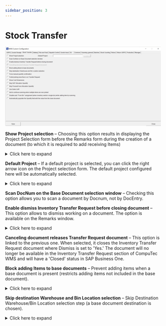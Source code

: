 ```yaml
---
sidebar_position: 3
---
```


# Stock Transfer

![Stock Transfer](./media/stock-transfer/stock-transfer.png)

**Show Project selection** – Choosing this option results in displaying the Project Selection form before the Remarks form during the creation of a document (to which it is required to add receiving Items)
    <details>
    <summary>Click here to expand</summary>
    <div>
        ![Document Details](./media/stock-transfer/show-project-selection.png)
    </div>
    </details>

**Default Project** – If a default project is selected, you can click the right arrow icon on the Project selection form. The default project configured here will be automatically selected.
    <details>
    <summary>Click here to expand</summary>
    <div>
        ![Default Project](./media/stock-transfer/default-project-stock-transfer.png)
    </div>
    </details>

**Scan DocNum on the Base Document selection window** – Checking this option allows you to scan a document by Docnum, not by DocEntry.

**Enable dismiss Inventory Transfer Request before closing document** – This option allows to dismiss working on a document. The option is available on the Remarks window.
    <details>
    <summary>Click here to expand</summary>
    <div>
        ![Remarks Window](./media/stock-transfer/gr-remarks.png) ![Remarks Window](./media/stock-transfer/gr-remarks-01.png)
    </div>
    </details>

**Canceling document releases Transfer Request document** – This option is linked to the previous one. When selected, it closes the Inventory Transfer Request document where Dismiss is set to 'Yes.' The document will no longer be available in the Inventory Transfer Request section of CompuTec WMS and will have a 'Closed' status in SAP Business One.

**Block adding Items to base documents** – Prevent adding items when a base document is present (restricts adding items not included in the base document).
    <details>
    <summary>Click here to expand</summary>
    <div>
        ![Base Document](./media/stock-transfer/doc-details.png) ![Base Document](./media/stock-transfer/doc-details-01.png)
    </div>
    </details>

**Skip destination Warehouse and Bin Location selection** – Skip Destination Warehouse/Bin Location selection step (a base document destination is chosen).
    <details>
    <summary>Click here to expand</summary>
    <div>
    **Before marked**

    ![Before Marked](./media/stock-transfer/before-marked.png) ![Before Marked](./media/stock-transfer/before-marked-01.png) ![Before Marked](./media/stock-transfer/before-marked-02.png) ![Before Marked](./media/stock-transfer/before-marked-03.png)

    **After marked**

    ![After Marked](./media/stock-transfer/stock-transfer-quantity.png) ![After Marked](./media/stock-transfer/before-marked-01.png) ![After Marked](./media/stock-transfer/before-marked-03.png)
    </div>
    </details>

**Force manual quantity confirmation** – When this option is checked, manually confirming the previously set quantity is required, as scanning a barcode will not automatically confirm it.

**Forbid picking more than is on Transfer Request** – It's not possible to assign a greater quantity of an item to a document than what's specified in the base document.

**Show Cost Dimensions** – Enabling this checkbox adds a button (located next to the Back button) on the Quantity form, which directs the user to the Cost Dimensions form.

**Skip SAP Allocation Quantity, Skip ProcessForce Allocation Quantity** – Allows disabling SAP Business One Batch/Serial Numbers allocation (if needed for some custom changes). The Stock Transfer works within a Warehouse with Bin locations for allocated Batches and Serial Numbers Items.

**Use Sales UoM** – click [here](../../../user-guide/managing-uom-in-computec-wms.md) to find out more.

**Ask to continue scanning when multiple items are over-picked** – When checked: if two lines with the same item are added to a document, exceeding the required quantity prompts the system to display a message allowing the user to choose which line has the exceeded quantity.

**Disable auto "From Bin" assigment (when intentory exists in single bin) while adding item by scanning** - If the item is placed in a different bin location than specified in the Transfer Request document, the user can select it from the alternative bin.

**Automatically populate the Quantity field with the value from the base document** - The quantity from the base document automatically populates in the quantity field when the Quantity screen is opened.

## Changes

The old view of Stock Transfer tab. The following options have been removed:

- Inventory Transfer Requests sorting order
- Filter Inventory Transfer Request for bin
- Extra fields in Inventory Transfer Request query

    ![Inventory Transfer](./media/stock-transfer/inventory-transfer.png)

It is possible to realize Inventory Transfer Requests sorting order function by creating a specific SQL query in Custom Query Manager. Choose the option and then, choose a required transaction:

    ![Inventory Transfer](./media/stock-transfer/custom-query-manager.png)
    
The displayed records order can by modify by modifying the default line: `ORDER BY T0."DocEntry"`

    ![Document Entry](./media/stock-transfer/doc-entry.png)

We have 4 options for change, just like it was possible before. On the left side, the selection options from the old view are described, and on the right side, the appropriate commands that we can currently use.

1. creationdate ascending - "DocDate" ASC
2. creationdate descending - "DocDate" DESC
3. duodate ascending - "DocDuoDate" ASC
4. duodate descending - "DocDuoDate" DESC

We can also create our own filters. Just search and enter the appropriate column name, which we can obtain via SQL Manager.

    ![Create Own Filters](./media/stock-transfer/create-own-filters.png)

Below is an example in which documents can be sorted by document number from highest to lowest. A column called "DocNum" will be used for this

    ![Document Number](./media/stock-transfer/doc-no-desc.png)

The Changes look like this:

1. without making any changes (fig.1)

    ![Inventory Transfer](./media/stock-transfer/inventory-transfer-ascending.png)

2. sorting by document number (fig.2)

    ![Inventory Transfer](./media/stock-transfer/inventory-transfer-descending.png)

Below is an example for the "Extra field in Inventory Transfer Request query" checkbox. We open SQL Manager and search for the table from which we will retrieve data.

    ![Inventory Transfer](./media/stock-transfer/inventory-transfer-05.png)

Then, go to Custom config, select the manager tab and the transaction (in this case "Stock Transfer")

    ![Inventory Transfer](./media/stock-transfer/stock-transfer-custom-config.png)

There are eight fields available. The standard query contains six of them. There are two more fields ("Field7" and "Field8") available, taken from the "OWTQ" table.

    ![Fields](./media/stock-transfer/fields.png)

Fields marked according to the field layout in Custom Query:

    ![Inventory Transfer](./media/stock-transfer/stock-transfer-01.png)
